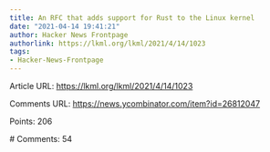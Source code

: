 ```yaml
---
title: An RFC that adds support for Rust to the Linux kernel
date: "2021-04-14 19:41:21"
author: Hacker News Frontpage
authorlink: https://lkml.org/lkml/2021/4/14/1023
tags:
- Hacker-News-Frontpage
---
```


<p>Article URL: <a href="https://lkml.org/lkml/2021/4/14/1023">https://lkml.org/lkml/2021/4/14/1023</a></p>
<p>Comments URL: <a href="https://news.ycombinator.com/item?id=26812047">https://news.ycombinator.com/item?id=26812047</a></p>
<p>Points: 206</p>
<p># Comments: 54</p>
